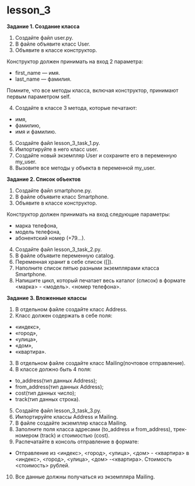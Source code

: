 # lesson_3
**Задание 1. Создание класса**

1. Создайте файл user.py.
2. В файле объявите класс User.
3. Объявите в классе конструктор.
   
Конструктор должен принимать на вход 2 параметра:
* first_name — имя.
* last_name — фамилия.
  
Помните, что все методы класса, включая конструктор, принимают первым параметром self.

4. Создайте в классе 3 метода, которые печатают:
* имя,
* фамилию,
* имя и фамилию.
  
5. Создайте файл lesson_3_task_1.py.
6. Импортируйте в него класс user.
7. Создайте новый экземпляр User и сохраните его в переменную my_user.
8. Вызовите все методы у объекта в переменной my_user.

**Задание 2. Список объектов**

1. Создайте файл smartphone.py.
2. В файле объявите класс Smartphone.
3. Объявите в классе конструктор.

Конструктор должен принимать на вход следующие параметры:
* марка телефона,
* модель телефона,
* абонентский номер (+79…).
4. Создайте файл lesson_3_task_2.py.
5. В файле объявите переменную catalog.
6. Переменная хранит в себе список ([]).
7. Наполните список пятью разными экземплярами класса Smartphone.
8. Напишите цикл, который печатает весь каталог (список) в формате <марка> - <модель>. <номер телефона>.

**Задание 3. Вложенные классы**

1. В отдельном файле создайте класс Address.
2. Класс должен содержать в себе поля:
* «индекс»,
* «город»,
* «улица»,
* «дом»,
* «квартира».
3. В отдельном файле создайте класс Mailing(почтовое отправление).
4. В классе должно быть 4 поля:
* to_address(тип данных Address);
* from_address(тип данных Address);
* cost(тип данных число);
* track(тип данных строка).
5. Создайте файл lesson_3_task_3.py.
6. Импортируйте классы Address и Mailing.
7. В файле создайте экземпляр класса Mailing.
8. Заполните поля класса адресами (to_address и from_address), трек-номером (track) и стоимостью (cost).
9. Распечатайте в консоль отправление в формате: 
* Отправление <track> из <индекс>, <город>, <улица>, <дом> - <квартира> в <индекс>, <город>, <улица>, <дом> -<квартира>. Стоимость <стоимость> рублей.
10. Все данные должны получаться из экземпляра Mailing.
